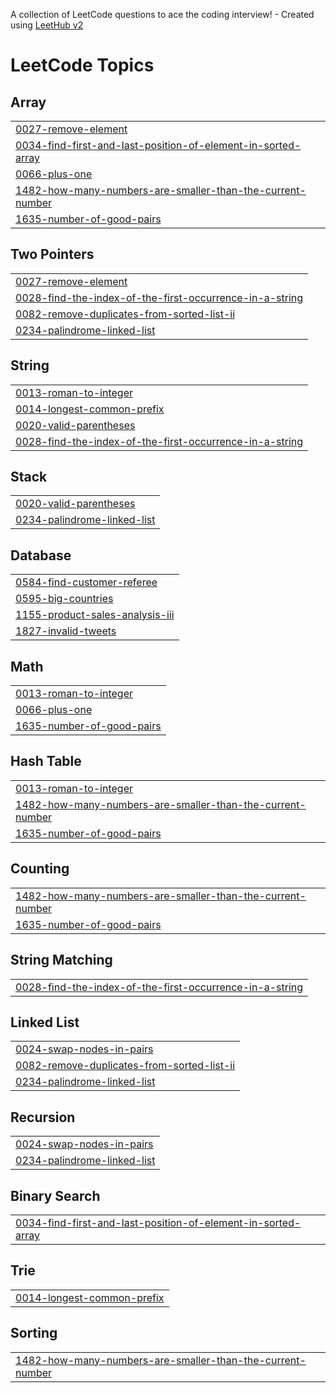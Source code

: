 A collection of LeetCode questions to ace the coding interview! - Created using [LeetHub v2](https://github.com/arunbhardwaj/LeetHub-2.0)
<!---LeetCode Topics Start-->
# LeetCode Topics
## Array
|  |
| ------- |
| [0027-remove-element](https://github.com/Kanhaiya-Kuche19/LeetCode/tree/master/0027-remove-element) |
| [0034-find-first-and-last-position-of-element-in-sorted-array](https://github.com/Kanhaiya-Kuche19/LeetCode/tree/master/0034-find-first-and-last-position-of-element-in-sorted-array) |
| [0066-plus-one](https://github.com/Kanhaiya-Kuche19/LeetCode/tree/master/0066-plus-one) |
| [1482-how-many-numbers-are-smaller-than-the-current-number](https://github.com/Kanhaiya-Kuche19/LeetCode/tree/master/1482-how-many-numbers-are-smaller-than-the-current-number) |
| [1635-number-of-good-pairs](https://github.com/Kanhaiya-Kuche19/LeetCode/tree/master/1635-number-of-good-pairs) |
## Two Pointers
|  |
| ------- |
| [0027-remove-element](https://github.com/Kanhaiya-Kuche19/LeetCode/tree/master/0027-remove-element) |
| [0028-find-the-index-of-the-first-occurrence-in-a-string](https://github.com/Kanhaiya-Kuche19/LeetCode/tree/master/0028-find-the-index-of-the-first-occurrence-in-a-string) |
| [0082-remove-duplicates-from-sorted-list-ii](https://github.com/Kanhaiya-Kuche19/LeetCode/tree/master/0082-remove-duplicates-from-sorted-list-ii) |
| [0234-palindrome-linked-list](https://github.com/Kanhaiya-Kuche19/LeetCode/tree/master/0234-palindrome-linked-list) |
## String
|  |
| ------- |
| [0013-roman-to-integer](https://github.com/Kanhaiya-Kuche19/LeetCode/tree/master/0013-roman-to-integer) |
| [0014-longest-common-prefix](https://github.com/Kanhaiya-Kuche19/LeetCode/tree/master/0014-longest-common-prefix) |
| [0020-valid-parentheses](https://github.com/Kanhaiya-Kuche19/LeetCode/tree/master/0020-valid-parentheses) |
| [0028-find-the-index-of-the-first-occurrence-in-a-string](https://github.com/Kanhaiya-Kuche19/LeetCode/tree/master/0028-find-the-index-of-the-first-occurrence-in-a-string) |
## Stack
|  |
| ------- |
| [0020-valid-parentheses](https://github.com/Kanhaiya-Kuche19/LeetCode/tree/master/0020-valid-parentheses) |
| [0234-palindrome-linked-list](https://github.com/Kanhaiya-Kuche19/LeetCode/tree/master/0234-palindrome-linked-list) |
## Database
|  |
| ------- |
| [0584-find-customer-referee](https://github.com/Kanhaiya-Kuche19/LeetCode/tree/master/0584-find-customer-referee) |
| [0595-big-countries](https://github.com/Kanhaiya-Kuche19/LeetCode/tree/master/0595-big-countries) |
| [1155-product-sales-analysis-iii](https://github.com/Kanhaiya-Kuche19/LeetCode/tree/master/1155-product-sales-analysis-iii) |
| [1827-invalid-tweets](https://github.com/Kanhaiya-Kuche19/LeetCode/tree/master/1827-invalid-tweets) |
## Math
|  |
| ------- |
| [0013-roman-to-integer](https://github.com/Kanhaiya-Kuche19/LeetCode/tree/master/0013-roman-to-integer) |
| [0066-plus-one](https://github.com/Kanhaiya-Kuche19/LeetCode/tree/master/0066-plus-one) |
| [1635-number-of-good-pairs](https://github.com/Kanhaiya-Kuche19/LeetCode/tree/master/1635-number-of-good-pairs) |
## Hash Table
|  |
| ------- |
| [0013-roman-to-integer](https://github.com/Kanhaiya-Kuche19/LeetCode/tree/master/0013-roman-to-integer) |
| [1482-how-many-numbers-are-smaller-than-the-current-number](https://github.com/Kanhaiya-Kuche19/LeetCode/tree/master/1482-how-many-numbers-are-smaller-than-the-current-number) |
| [1635-number-of-good-pairs](https://github.com/Kanhaiya-Kuche19/LeetCode/tree/master/1635-number-of-good-pairs) |
## Counting
|  |
| ------- |
| [1482-how-many-numbers-are-smaller-than-the-current-number](https://github.com/Kanhaiya-Kuche19/LeetCode/tree/master/1482-how-many-numbers-are-smaller-than-the-current-number) |
| [1635-number-of-good-pairs](https://github.com/Kanhaiya-Kuche19/LeetCode/tree/master/1635-number-of-good-pairs) |
## String Matching
|  |
| ------- |
| [0028-find-the-index-of-the-first-occurrence-in-a-string](https://github.com/Kanhaiya-Kuche19/LeetCode/tree/master/0028-find-the-index-of-the-first-occurrence-in-a-string) |
## Linked List
|  |
| ------- |
| [0024-swap-nodes-in-pairs](https://github.com/Kanhaiya-Kuche19/LeetCode/tree/master/0024-swap-nodes-in-pairs) |
| [0082-remove-duplicates-from-sorted-list-ii](https://github.com/Kanhaiya-Kuche19/LeetCode/tree/master/0082-remove-duplicates-from-sorted-list-ii) |
| [0234-palindrome-linked-list](https://github.com/Kanhaiya-Kuche19/LeetCode/tree/master/0234-palindrome-linked-list) |
## Recursion
|  |
| ------- |
| [0024-swap-nodes-in-pairs](https://github.com/Kanhaiya-Kuche19/LeetCode/tree/master/0024-swap-nodes-in-pairs) |
| [0234-palindrome-linked-list](https://github.com/Kanhaiya-Kuche19/LeetCode/tree/master/0234-palindrome-linked-list) |
## Binary Search
|  |
| ------- |
| [0034-find-first-and-last-position-of-element-in-sorted-array](https://github.com/Kanhaiya-Kuche19/LeetCode/tree/master/0034-find-first-and-last-position-of-element-in-sorted-array) |
## Trie
|  |
| ------- |
| [0014-longest-common-prefix](https://github.com/Kanhaiya-Kuche19/LeetCode/tree/master/0014-longest-common-prefix) |
## Sorting
|  |
| ------- |
| [1482-how-many-numbers-are-smaller-than-the-current-number](https://github.com/Kanhaiya-Kuche19/LeetCode/tree/master/1482-how-many-numbers-are-smaller-than-the-current-number) |
<!---LeetCode Topics End-->